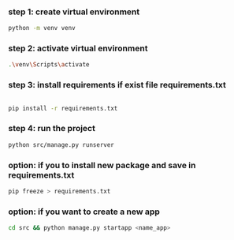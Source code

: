 ### step 1: create virtual environment

```bash
python -m venv venv
```

### step 2: activate virtual environment

```bash
.\venv\Scripts\activate
```

### step 3: install requirements if exist file requirements.txt

```bash

pip install -r requirements.txt
```

### step 4: run the project

```bash
python src/manage.py runserver
```

### option: if you to install new package and save in requirements.txt

```bash
pip freeze > requirements.txt
```

### option: if you want to create a new app

```bash
cd src && python manage.py startapp <name_app>
```
